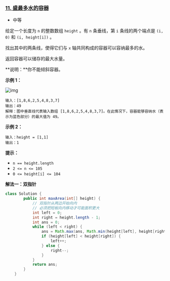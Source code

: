 ### [11. 盛最多水的容器](https://leetcode.cn/problems/container-with-most-water/)

- 中等

给定一个长度为 `n` 的整数数组 `height` 。有 `n` 条垂线，第 `i` 条线的两个端点是 `(i, 0)` 和 `(i, height[i])` 。

找出其中的两条线，使得它们与 `x` 轴共同构成的容器可以容纳最多的水。

返回容器可以储存的最大水量。

**说明：**你不能倾斜容器。

 

**示例 1：**

![img](https://aliyun-lc-upload.oss-cn-hangzhou.aliyuncs.com/aliyun-lc-upload/uploads/2018/07/25/question_11.jpg)

```
输入：[1,8,6,2,5,4,8,3,7]
输出：49 
解释：图中垂直线代表输入数组 [1,8,6,2,5,4,8,3,7]。在此情况下，容器能够容纳水（表示为蓝色部分）的最大值为 49。
```

**示例 2：**

```
输入：height = [1,1]
输出：1
```

 

**提示：**

- `n == height.length`
- `2 <= n <= 105`
- `0 <= height[i] <= 104`



**解法一：双指针**

```java
class Solution {
        public int maxArea(int[] height) {
            // 双指针从两边开始向内
            // 必须把短板向内移动才可能面积更大
            int left = 0;
            int right = height.length - 1;
            int ans = 0;
            while (left < right) {
                ans = Math.max(ans, Math.min(height[left], height[right]) * (right - left));
                if (height[left] < height[right]) {
                    left++;
                } else {
                    right--;
                }
            }
            return ans;
        }
    }
```

